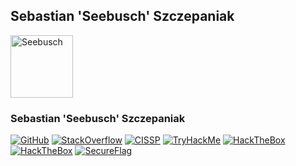 ## Sebastian 'Seebusch' Szczepaniak

<img src="https://www.seebusch.at/wp-content/uploads/2021/04/AVATAR-257x300.png" alt="Seebusch" width="100"/>

### Sebastian 'Seebusch' Szczepaniak

[![GitHub](https://img.shields.io/badge/GitHub-%23121011?style=flat&logo=github&logoColor=white)](https://github.com/Seebusch)
[![StackOverflow](https://img.shields.io/badge/StackOverflow-%23000000?style=flat&logo=stackoverflow&logoColor=orange)](https://stackoverflow.com/users/30098131/seebusch)
[![CISSP](https://img.shields.io/badge/CISSP-%23000000?style=flat&logo=isc2&logoColor=darkgreen)](https://isc2.com/profile/X)
[![TryHackMe](https://img.shields.io/badge/TryHackMe-%23000000?style=flat&logo=tryhackme&logoColor=crimson)](https://tryhackme.com/p/Seebusch) 
[![HackTheBox](https://img.shields.io/badge/HackTheBox-%23000000?style=flat&logo=hackthebox&logoColor=lawngreen)](https://app.hackthebox.com/profile/357328)
[![HackTheBox](https://img.shields.io/badge/HackTheBoxCTF-%23000000?style=flat&logo=hackthebox&logoColor=lawngreen)](https://ctf.hackthebox.com/user/profile/42992)
[![SecureFlag](https://img.shields.io/badge/SecureFlag-%23000000?style=flat&logo=owasp&logoColor=white)](https://secureflag.owasp.org/b?f12c4b83-531a-46bd-85c9-c4d01474f848)

<!--
**Seebusch/Seebusch** is a ✨ _special_ ✨ repository because its `README.md` (this file) appears on your GitHub profile.

Here are some ideas to get you started:

- 🔭 I’m currently working on ...
- 🌱 I’m currently learning ...
- 👯 I’m looking to collaborate on ...
- 🤔 I’m looking for help with ...
- 💬 Ask me about ...
- 📫 How to reach me: ...
- 😄 Pronouns: ...
- ⚡ Fun fact: ...
-->
